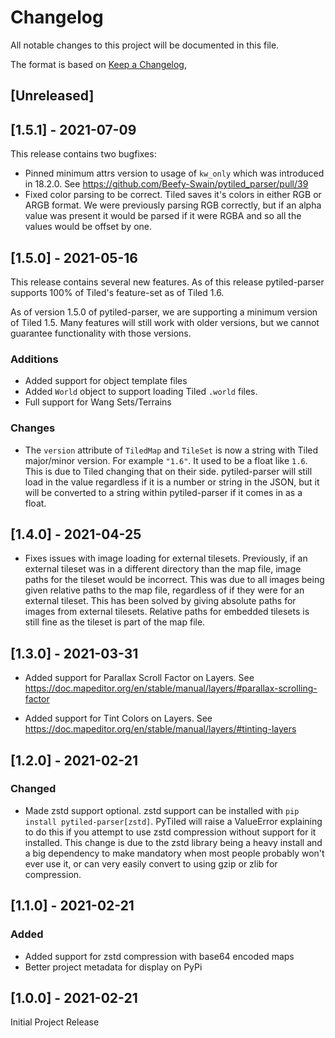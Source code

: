 # Changelog

All notable changes to this project will be documented in this file.

The format is based on [Keep a Changelog](https://keepachangelog.com/en/1.0.0/),

## [Unreleased]

## [1.5.1] - 2021-07-09

This release contains two bugfixes:

- Pinned minimum attrs version to usage of `kw_only` which was introduced in 18.2.0. See https://github.com/Beefy-Swain/pytiled_parser/pull/39
- Fixed color parsing to be correct. Tiled saves it's colors in either RGB or ARGB format. We were previously parsing RGB correctly, but if an alpha value was present it would be parsed if it were RGBA and so all the values would be offset by one. 

## [1.5.0] - 2021-05-16

This release contains several new features. As of this release pytiled-parser supports 100% of Tiled's feature-set as of Tiled 1.6.

As of version 1.5.0 of pytiled-parser, we are supporting a minimum version of Tiled 1.5. Many features will still work with older versions, but we cannot guarantee functionality with those versions.

### Additions

-   Added support for object template files
-   Added `World` object to support loading Tiled `.world` files.
-   Full support for Wang Sets/Terrains

### Changes

-   The `version` attribute of `TiledMap` and `TileSet` is now a string with Tiled major/minor version. For example `"1.6"`. It used to be a float like `1.6`. This is due to Tiled changing that on their side. pytiled-parser will still load in the value regardless if it is a number or string in the JSON, but it will be converted to a string within pytiled-parser if it comes in as a float.

## [1.4.0] - 2021-04-25

-   Fixes issues with image loading for external tilesets. Previously, if an external tileset was in a different directory than the map file, image paths for the tileset would be incorrect. This was due to all images being given relative paths to the map file, regardless of if they were for an external tileset. This has been solved by giving absolute paths for images from external tilesets. Relative paths for embedded tilesets is still fine as the tileset is part of the map file.

## [1.3.0] - 2021-03-31

-   Added support for Parallax Scroll Factor on Layers. See https://doc.mapeditor.org/en/stable/manual/layers/#parallax-scrolling-factor

-   Added support for Tint Colors on Layers. See https://doc.mapeditor.org/en/stable/manual/layers/#tinting-layers

## [1.2.0] - 2021-02-21

### Changed

-   Made zstd support optional. zstd support can be installed with `pip install pytiled-parser[zstd]`. PyTiled will raise a ValueError explaining to do this if you attempt to use zstd compression without support for it installed. This change is due to the zstd library being a heavy install and a big dependency to make mandatory when most people probably won't ever use it, or can very easily convert to using gzip or zlib for compression.

## [1.1.0] - 2021-02-21

### Added

-   Added support for zstd compression with base64 encoded maps
-   Better project metadata for display on PyPi

## [1.0.0] - 2021-02-21

Initial Project Release
